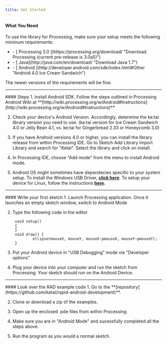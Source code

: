 ```yaml
---
title: Get Started
---
```


#### What You Need
To use the library for Processing, make sure your setup meets the following minimum requirements: <br>
<!-- <h4> -->
<div class="sidelist">
<ul>
<li>
- [ Processing 3.0 ](https://processing.org/download/ "Download Processing (current pre-release is 3.0a5)")
</li>
<li>
- [ Java](http://java.com/en/download/ "Download Java 1.7")
</li>
<li>
- [ Android ](http://developer.android.com/sdk/index.html#Other "Android 4.0 Ice Cream Sandwich")
</li>
</ul>
</div>

<!-- </h4> -->
The newer versions of the requirements will be fine. 

<hr>
#### Steps
1. Install Android SDK. Follow the steps outlined in Processing Android Wiki at **[http://wiki.processing.org/w/Android#Instructions](http://wiki.processing.org/w/Android#Instructions)**

2. Check your device's Android Version. Accordingly, determine the ke:tai library version you need to use. (ke:tai version for Ice Cream Sandwich 4.0 or Jelly Bean 4.1, vs. ke:tai for Gingerbread 2.33 or Honeycomb 3.0)

3. If you have Android versions 4.0 or higher, you can install the library release from within Processing IDE. Go to Sketch <i class="fa fa-long-arrow-right"></i>Add Library <i class="fa fa-long-arrow-right"></i>Import Library and search for "Ketai". Select the library and click on install.

4. In Processing IDE, choose "Add mode" from the menu to install Android mode.

5. Android OS might sometimes have dependecies specific to your system setup. To install the Windows USB Driver, **[click here](http://developer.android.com/tools/extras/oem-usb.html)**. To setup your device for Linux, follow the instructions **[here](http://developer.android.com/tools/device.html#setting-up).**

<hr>
####  Write your first sketch
1. Launch Processing application. Once it launches an empty sketch window, switch to Android Mode

2. Type the following code in the editor
	
		void setup()
		{
		}
		void draw() {
		        ellipse(mouseX, mouseY, mouseX-pmouseX, mouseY-pmouseY);
		}

3. Put your Android device in "USB Debugging" mode via "Developer options"

4. Plug your device into your computer and run the sketch from Processing. Your sketch should run on the Android Device.

<hr>
####  Look over the RAD example code
1. Go to the **[repository](https://github.com/ketai/rapid-android-development)**.

2. Clone or download a zip of the examples.

3. Open up the enclosed .pde files from within Processing.

4. Make sure you are in "Android Mode" and sucessfully completed all the steps above.

5. Run the program as you would a normal sketch.